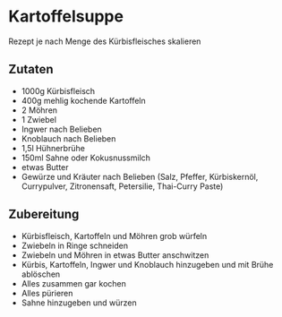 # Kartoffelsuppe

Rezept je nach Menge des Kürbisfleisches skalieren

## Zutaten
* 1000g Kürbisfleisch
* 400g mehlig kochende Kartoffeln
* 2 Möhren
* 1 Zwiebel
* Ingwer nach Belieben
* Knoblauch nach Belieben
* 1,5l Hühnerbrühe
* 150ml Sahne oder Kokusnussmilch
* etwas Butter
* Gewürze und Kräuter nach Belieben (Salz, Pfeffer, Kürbiskernöl, Currypulver, Zitronensaft, Petersilie, Thai-Curry Paste)

## Zubereitung
* Kürbisfleisch, Kartoffeln und Möhren grob würfeln
* Zwiebeln in Ringe schneiden
* Zwiebeln und Möhren in etwas Butter anschwitzen
* Kürbis, Kartoffeln, Ingwer und Knoblauch hinzugeben und mit Brühe ablöschen
* Alles zusammen gar kochen
* Alles pürieren
* Sahne hinzugeben und würzen
